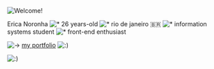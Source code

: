 ![Welcome!](https://i.pinimg.com/originals/a7/bb/cb/a7bbcbf56e37a98e8f1f1c13a8a5efd2.gif)

 Erica Noronha ![*](https://64.media.tumblr.com/d5bf07758deae5f4fdca360e2983d7fe/7ba07d4067ff502f-da/s75x75_c1/0c777871e5da86097ae2d062ce1c0d96d02bf7de.gifv) 26 years-old ![*](https://64.media.tumblr.com/d5bf07758deae5f4fdca360e2983d7fe/7ba07d4067ff502f-da/s75x75_c1/0c777871e5da86097ae2d062ce1c0d96d02bf7de.gifv) rio de janeiro 🇧🇷 ![*](https://64.media.tumblr.com/d5bf07758deae5f4fdca360e2983d7fe/7ba07d4067ff502f-da/s75x75_c1/0c777871e5da86097ae2d062ce1c0d96d02bf7de.gifv) information systems student ![*](https://64.media.tumblr.com/d5bf07758deae5f4fdca360e2983d7fe/7ba07d4067ff502f-da/s75x75_c1/0c777871e5da86097ae2d062ce1c0d96d02bf7de.gifv) front-end enthusiast  

 ![->](https://64.media.tumblr.com/06cb46696477db118fd8905d5376e35b/tumblr_inline_p7gi2exopw1qfc9y0_75sq.gifv) [my portfolio](https://portfolio.ericanoronha.repl.co/)   ![:)](https://64.media.tumblr.com/43ffdbb37b9f8b71d91c9dc2083210ea/e7a37546d6dcfefd-8f/s75x75_c1/35e7d3ae3f882ee7fe118d3edfc752d56dad654b.gifv)
 
![:)](https://64.media.tumblr.com/fd71587b312e3653155af46698d3635b/tumblr_inline_p7gi1zgCxp1qfc9y0_75sq.gifv) 
